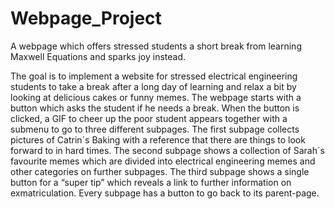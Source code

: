 # Webpage_Project
A webpage which offers stressed students a short break from learning Maxwell Equations and sparks joy instead.

The goal is to implement a website for stressed electrical engineering students to take a break after a long day of learning and relax a bit by looking at delicious cakes or funny memes. The webpage starts with a button which asks the student if he needs a break. When the button is clicked, a GIF to cheer up the poor student appears together with a submenu to go to three different subpages. The first subpage collects pictures of Catrin´s Baking with a reference that there are things to look forward to in hard times. The second subpage shows a collection of Sarah´s favourite memes which are divided into electrical engineering memes and other categories on further subpages. The third subpage shows a single button for a “super tip” which reveals a link to further information on exmatriculation. Every subpage has a button to go back to its parent-page. 

